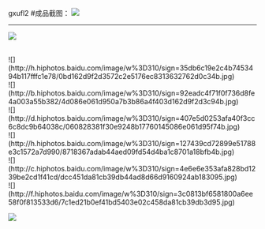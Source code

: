  gxufl2
#成品截图：
![](http://f.hiphotos.baidu.com/image/w%3D310/sign=749c6c1bb951f819f125054beab44a76/279759ee3d6d55fbff759c1664224f4a20a4dd4b.jpg)
<br>

-----------------
![](http://e.hiphotos.baidu.com/image/w%3D310/sign=c6a810fc17178a82ce3c79a1c603737f/a8ec8a13632762d0b38d4e8fa9ec08fa513dc64b.jpg)

<br>
![](http://h.hiphotos.baidu.com/image/w%3D310/sign=35db6c19e2c4b7453494b117fffc1e78/0bd162d9f2d3572c2e5176ec8313632762d0c34b.jpg)

<br>
![](http://b.hiphotos.baidu.com/image/w%3D310/sign=92eadc4f71f0f736d8fe4a003a55b382/4d086e061d950a7b3b86a4f403d162d9f2d3c94b.jpg)
<br>
![](http://d.hiphotos.baidu.com/image/w%3D310/sign=407e5d0253afa40f3cc6c8dc9b64038c/060828381f30e9248b17760145086e061d95f74b.jpg)
<br>
![](http://h.hiphotos.baidu.com/image/w%3D310/sign=127439cd72899e51788e3c1572a7d990/8718367adab44aed09fd54d4ba1c8701a18bfb4b.jpg)
<br>
![](http://c.hiphotos.baidu.com/image/w%3D310/sign=4e6e6e353afa828bd1239be2cd1f41cd/dcc451da81cb39db44ad8d66d9160924ab183095.jpg)
<br>
![](http://f.hiphotos.baidu.com/image/w%3D310/sign=3c0813bf6581800a6ee58f0f813533d6/7c1ed21b0ef41bd5403e02c458da81cb39db3d95.jpg)
<br>

![](http://e.hiphotos.baidu.com/image/w%3D310/sign=70d20e58c5bf6c81f7372ae98c3eb1d7/a5c27d1ed21b0ef4f785726ed4c451da81cb3e95.jpg)

<br>
